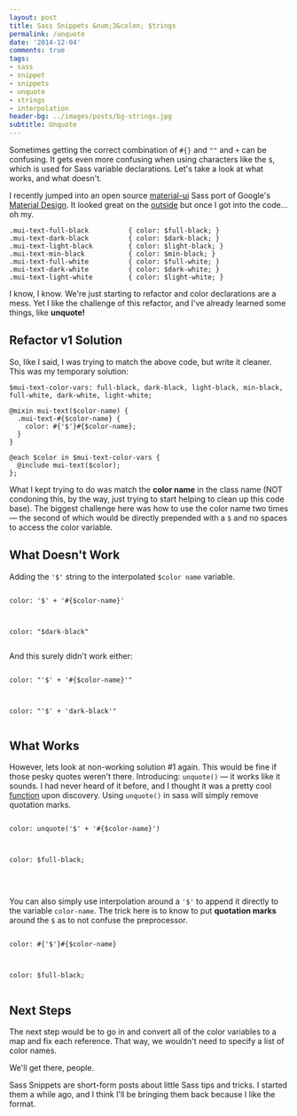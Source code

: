 ```yaml
---
layout: post
title: Sass Snippets &num;3&colon; $trings
permalink: /unquote
date: '2014-12-04'
comments: true
tags:
- sass
- snippet
- snippets
- unquote
- strings
- interpolation
header-bg: ../images/posts/bg-strings.jpg
subtitle: Unquote
---
```


Sometimes getting the correct combination of `#{}` and `""` and `+` can be confusing. It gets even more confusing when using characters like the `$`, which is used for Sass variable declarations. Let's take a look at what works, and what doesn't.

I recently jumped into an open source [material-ui](https://github.com/callemall/material-ui) Sass port of Google's [Material Design](https://www.google.com/design/spec/material-design/introduction.html). It looked great on the [outside](http://material-ui.com/#/) but once I got into the code... oh my.

```
.mui-text-full-black          { color: $full-black; }
.mui-text-dark-black          { color: $dark-black; }
.mui-text-light-black         { color: $light-black; }
.mui-text-min-black           { color: $min-black; }
.mui-text-full-white          { color: $full-white; }
.mui-text-dark-white          { color: $dark-white; }
.mui-text-light-white         { color: $light-white; }
```

I know, I know. We're just starting to refactor and color declarations are a mess. Yet I like the challenge of this refactor, and I've already learned some things, like **unquote!**

## Refactor v1 Solution

So, like I said, I was trying to match the above code, but write it cleaner. This was my temporary solution:

```
$mui-text-color-vars: full-black, dark-black, light-black, min-black, full-white, dark-white, light-white;

@mixin mui-text($color-name) {
  .mui-text-#{$color-name} {
    color: #{'$'}#{$color-name};
  }
}

@each $color in $mui-text-color-vars {
  @include mui-text($color);
};
```

What I kept trying to do was match the **color name** in the class name (NOT condoning this, by the way, just trying to start helping to clean up this code base). The biggest challenge here was how to use the color name two times &mdash; the second of which would be directly prepended with a `$` and no spaces to access the color variable.

## What Doesn't Work

Adding the `'$'` string to the interpolated `$color name` variable.

<pre class="syntax--scss code--half"><code>
color: '$' + '#{$color-name}'

</code></pre>
<pre class="syntax--css code--half"><code>
color: "$dark-black"

</code></pre>

And this surely didn't work either:

<pre class="syntax--scss code--half"><code>
color: "'$' + '#{$color-name}'"

</code></pre>
<pre class="syntax--css code--half"><code>
color: "'$' + 'dark-black'"

</code></pre>


## What Works

However, lets look at non-working solution #1 again. This would be fine if those pesky quotes weren't there. Introducing: `unquote()` &mdash; it works like it sounds. I had never heard of it before, and I thought it was a pretty cool [function](http://www.rubydoc.info/github/nex3/sass/Sass/Script/Functions:unquote) upon discovery. Using `unquote()` in sass will simply remove quotation marks.

<pre class="syntax--scss code--half"><code>
color: unquote('$' + '#{$color-name}')

</code></pre>
<pre class="syntax--css code--half"><code>
color: $full-black;

</code></pre>
<br>

You can also simply use interpolation around a `'$'` to append it directly to the variable `color-name`. The trick here is to know to put **quotation marks** around the `$` as to not confuse the preprocessor.

<pre class="syntax--scss code--half"><code>
color: #{'$'}#{$color-name}

</code></pre>
<pre class="syntax--css code--half"><code>
color: $full-black;

</code></pre>



## Next Steps

The next step would be to go in and convert all of the color variables to a map and fix each reference. That way, we wouldn't need to specify a list of color names.

We'll get there, people.

<aside>Sass Snippets are short-form posts about little Sass tips and tricks. I started them a while ago, and I think I'll be bringing them back because I like the format.</aside>

<br>


